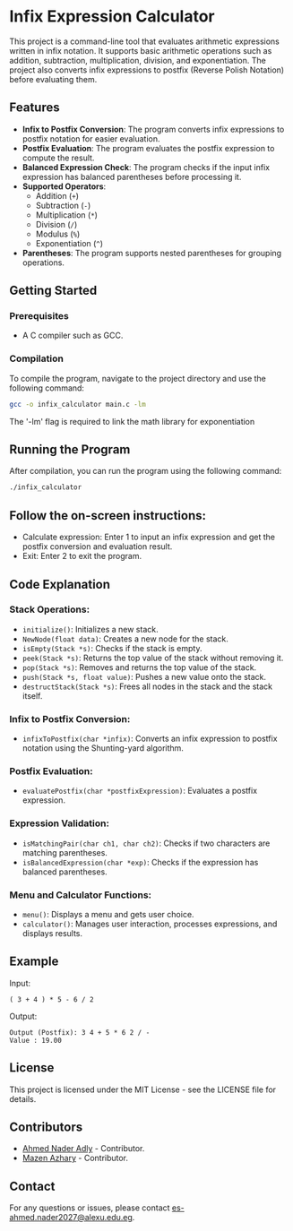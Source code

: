 # Infix Expression Calculator

This project is a command-line tool that evaluates arithmetic expressions written in infix notation. It supports basic arithmetic operations such as addition, subtraction, multiplication, division, and exponentiation. The project also converts infix expressions to postfix (Reverse Polish Notation) before evaluating them.

## Features
- **Infix to Postfix Conversion**: The program converts infix expressions to postfix notation for easier evaluation.
- **Postfix Evaluation**: The program evaluates the postfix expression to compute the result.
- **Balanced Expression Check**: The program checks if the input infix expression has balanced parentheses before processing it.
- **Supported Operators**:
  - Addition (`+`)
  - Subtraction (`-`)
  - Multiplication (`*`)
  - Division (`/`)
  - Modulus (`%`)
  - Exponentiation (`^`)
- **Parentheses**: The program supports nested parentheses for grouping operations.

## Getting Started

### Prerequisites
- A C compiler such as GCC.

### Compilation
To compile the program, navigate to the project directory and use the following command:

```bash
gcc -o infix_calculator main.c -lm
```
The '-lm' flag is required to link the math library for exponentiation

## Running the Program

After compilation, you can run the program using the following command:

```bash
./infix_calculator
```

## Follow the on-screen instructions:

-  Calculate expression: Enter 1 to input an infix expression and get the postfix conversion and evaluation result.
- Exit: Enter 2 to exit the program.


## Code Explanation

### Stack Operations:

- `initialize()`: Initializes a new stack.
- `NewNode(float data)`: Creates a new node for the stack.
- `isEmpty(Stack *s)`: Checks if the stack is empty.
- `peek(Stack *s)`: Returns the top value of the stack without removing it.
- `pop(Stack *s)`: Removes and returns the top value of the stack.
- `push(Stack *s, float value)`: Pushes a new value onto the stack.
- `destructStack(Stack *s)`: Frees all nodes in the stack and the stack itself.

### Infix to Postfix Conversion:

- `infixToPostfix(char *infix)`: Converts an infix expression to postfix notation using the Shunting-yard algorithm.

### Postfix Evaluation:

- `evaluatePostfix(char *postfixExpression)`: Evaluates a postfix expression.

### Expression Validation:

- `isMatchingPair(char ch1, char ch2)`: Checks if two characters are matching parentheses.
- `isBalancedExpression(char *exp)`: Checks if the expression has balanced parentheses.

### Menu and Calculator Functions:

- `menu()`: Displays a menu and gets user choice.
- `calculator()`: Manages user interaction, processes expressions, and displays results.

## Example

Input:

```plaintext
( 3 + 4 ) * 5 - 6 / 2
```

Output:

```plaintext
Output (Postfix): 3 4 + 5 * 6 2 / - 
Value : 19.00
```

## License

This project is licensed under the MIT License - see the LICENSE file for details.

## Contributors

- [Ahmed Nader Adly](https://github.com/ahmedn18) - Contributor.
- [Mazen Azhary](https://github.com/Mazen-Azhary) - Contributor.


## Contact

For any questions or issues, please contact es-ahmed.nader2027@alexu.edu.eg.

